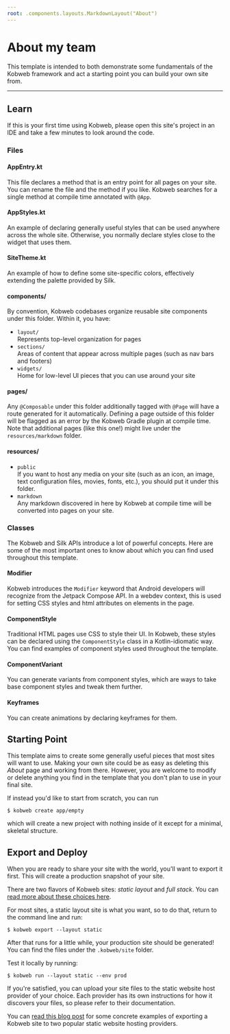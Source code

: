 ```yaml
---
root: .components.layouts.MarkdownLayout("About")
---
```


# About my team

This template is intended to both demonstrate some fundamentals of the Kobweb framework and act a starting point you can
build your own site from.

---

## Learn

If this is your first time using Kobweb, please open this site's project in an IDE and take a few minutes to look around
the code.

### Files

#### AppEntry.kt

This file declares a method that is an entry point for all pages on your site. You can rename the file and the method if
you like. Kobweb searches for a single method at compile time annotated with `@App`.

#### AppStyles.kt

An example of declaring generally useful styles that can be used anywhere across the whole site. Otherwise, you normally
declare styles close to the widget that uses them.

#### SiteTheme.kt

An example of how to define some site-specific colors, effectively extending the palette provided by Silk.

#### components/

By convention, Kobweb codebases organize reusable site components under this folder. Within it, you have:

* `layout/`<br>
  Represents top-level organization for pages
* `sections/`<br>
  Areas of content that appear across multiple pages (such as nav bars and footers)
* `widgets/`<br>
  Home for low-level UI pieces that you can use around your site

#### pages/

Any `@Composable` under this folder additionally tagged with `@Page` will have a route generated for it automatically.
Defining a page outside of this folder will be flagged as an error by the Kobweb Gradle plugin at compile time. Note
that additional pages (like this one!) might live under the `resources/markdown` folder.

#### resources/

* `public`<br>
  If you want to host any media on your site (such as an icon, an image, text configuration files, movies, fonts, etc.),
  you should put it under this folder.
* `markdown`<br>
  Any markdown discovered in here by Kobweb at compile time will be converted into pages on your site.

### Classes

The Kobweb and Silk APIs introduce a lot of powerful concepts. Here are some of the most important ones to know about
which you can find used throughout this template.

#### Modifier

Kobweb introduces the `Modifier` keyword that Android developers will recognize from the Jetpack Compose API. In a
webdev context, this is used for setting CSS styles and html attributes on elements in the page.

#### ComponentStyle

Traditional HTML pages use CSS to style their UI. In Kobweb, these styles can be declared using the `ComponentStyle`
class in a Kotlin-idiomatic way. You can find examples of component styles used throughout the template.

#### ComponentVariant

You can generate variants from component styles, which are ways to take base component styles and tweak them further.

#### Keyframes

You can create animations by declaring keyframes for them.

## Starting Point

This template aims to create some generally useful pieces that most sites will want to use. Making your own site could
be as easy as deleting this *About* page and working from there. However, you are welcome to modify or delete anything
you find in the template that you don't plan to use in your final site.

If instead you'd like to start from scratch, you can run

```
$ kobweb create app/empty
```

which will create a new project with nothing inside of it except for a minimal, skeletal structure.

## Export and Deploy

When you are ready to share your site with the world, you'll want to export it first. This will create a production
snapshot of your site.

There are two flavors of Kobweb sites: *static layout* and *full stack*. You
can [read more about these choices here](https://github.com/varabyte/kobweb#static-layout-vs-full-stack-sites).

For most sites, a static layout site is what you want, so to do that, return to the command line and run:

```
$ kobweb export --layout static
```

After that runs for a little while, your production site should be generated! You can find the files under the
`.kobweb/site` folder.

Test it locally by running:

```
$ kobweb run --layout static --env prod
```

If you're satisfied, you can upload your site files to the static website host provider of your choice. Each provider
has its own instructions for how it discovers your files, so please refer to their documentation.

You can [read this blog post](https://bitspittle.dev/blog/2022/staticdeploy) for some concrete examples of exporting a
Kobweb site to two popular static website hosting providers.
